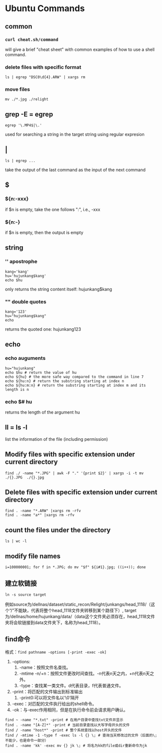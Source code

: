 # Ubuntu Commands

## common
### ```curl cheat.sh/command``` 
will give a brief "cheat sheet" with common examples of how to use a shell command.

### delete files with specific format
``` shell
ls | egrep "DSC0\d{4}.ARW" | xargs rm
```

### move files
``` shell
mv ./*.jpg ./relight
```


## grep -E = egrep
``` shell
egrep '\.MP4$|\.'
```
used for searching a string in the target string using regular expresion

## |
``` shell
ls | egrep ...
```
take the output of the last command as the input of the next command

## $

### ${n:-xxx}
if $n is empty, take the one follows ":", i.e., -xxx

### ${n:-}
if $n is empty, then the output is empty

## string
### '' apostrophe

``` shell
kang='kang'
hu='hujunkang$kang'
echo $hu
```
only returns the string content itself: hujunkang$kang

### "" double quotes
``` shell
kang='123'
hu="hujunkang$kang"
echo
```
returns the quoted one: hujunkang123

## echo 

### echo auguments
``` shell
hu="hujunkang"
echo $hu # return the value of hu
echo ${hu} # the more safe way compared to the command in line 7
echo ${hu:n} # return the substring starting at index n
echo ${hu:m:n} # return the substring starting at index m and its length is n
```

### echo $# hu
returns the length of the argument hu


## ll = ls -l
list the information of the file (including permission)

## Modify files with specific extension under current directory
``` shell
find ./ -name "*.JPG" | awk -F "." '{print $2}' | xargs -i -t mv ./{}.JPG  ./{}.jpg
```

## Delete files with specific extension under current directory
``` shell
find . -name "*.ARW" |xargs rm -rfv
find . -name "a*" |xargs rm -rfv
```

## count the files under the directory
``` shell
ls | wc -l
```

## modify file names
``` shell
i=100000001; for f in *.JPG; do mv "$f" ${i#1}.jpg; ((i++)); done
```

## 建立软链接
``` shell
ln -s source target
```
例如source为/dellnas/dataset/static_recon/Relight/junkangs/head_1118/（这个“/”不能缺，代表将整个head_1118文件夹转移到某个路径下）, target为/dellnas/home/hujunkang/data/（data这个文件夹必须存在，head_1118文件夹将会软链接到data文件夹下，名称为head_1118）。

## find命令
格式：```find pathname -options [-print -exec -ok]```
1. -options:
   1. -name：按照文件名查找。
   2. -mtime -n/+n：按照文件更改时间查找。-n代表n天之内，+n代表n天之外。
   3. -type：查找某一类文件。d代表目录，f代表普通文件。
2. -print：将匹配的文件输出到标准输出
   1. -print0:可以将文件名以‘\0’隔开
3. -exec：对匹配的文件执行给出的shell命令。
4. -ok：与-exec作用相同，但是在执行命令前会请求用户确认。

```shell
find ~ -name "*.txt" -print # 在用户目录中查找txt文件并显示
find . -name "[A-Z]*" -print # 当前目录查找以大写字母开头的文件
find / -name "host*" -print # 整个系统查找以host开头的文件
find / -mtime -1 -type f -exec ls -l {} \; # 查询当天修改过的文件（后面的\;不能少，也是命令一部分）
find . -name 'kk' -exec mv {} jk \; # 将名为kk的file或dir重新命令为jk
```